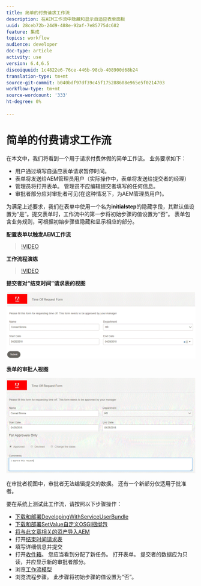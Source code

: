 ```yaml
---
title: 简单的付费请求工作流
description: 在AEM工作流中隐藏和显示自适应表单面板
uuid: 28ceb72b-24d9-488e-92af-7e85775dc682
feature: 集成
topics: workflow
audience: developer
doc-type: article
activity: use
version: 6.4,6.5
discoiquuid: 1c4822e6-76ce-446b-98cb-408900d68b24
translation-type: tm+mt
source-git-commit: b040bdf97df39c45f175288608e965e5f0214703
workflow-type: tm+mt
source-wordcount: '333'
ht-degree: 0%

---
```



# 简单的付费请求工作流

在本文中，我们将看到一个用于请求付费休假的简单工作流。 业务要求如下：

* 用户通过填写自适应表单请求暂停时间。
* 表单将发送给AEM管理员用户（实际操作中，表单将发送给提交者的经理）
* 管理员将打开表单。 管理员不应编辑提交者填写的任何信息。
* 审批者部分应对审批者可见(在这种情况下，为AEM管理员用户)。

为满足上述要求，我们在表单中使用一个名为&#x200B;**initialstep**&#x200B;的隐藏字段，其默认值设置为“是”。提交表单时，工作流中的第一步将初始步骤的值设置为“否”。 表单包含业务规则，可根据初始步骤值隐藏和显示相应的部分。

**配置表单以触发AEM工作流**

>[!VIDEO](https://video.tv.adobe.com/v/28406?quality=9&learn=on)

**工作流程演练**

>[!VIDEO](https://video.tv.adobe.com/v/28407?quality=9&learn=on)

**提交者对“结束时间”请求表的视图**

![initialstep](assets/initialstep.gif)

**表单的审批人视图**

![approverview](assets/approversview.gif)

在审批者视图中，审批者无法编辑提交的数据。 还有一个新部分仅适用于批准者。

要在系统上测试此工作流，请按照以下步骤操作：
* [下载和部署DevelopingWithServiceUserBundle](/help/forms/assets/common-osgi-bundles/DevelopingWithServiceUser.jar)
* [下载和部署SetValue自定义OSGI捆绑包](/help/forms/assets/common-osgi-bundles/SetValueApp.core-1.0-SNAPSHOT.jar)
* [将与此文章相关的资产导入AEM](assets/helpxworkflow.zip)
* 打开[结束时间请求表](http://localhost:4502/content/dam/formsanddocuments/helpx/timeoffrequestform/jcr:content?wcmmode=disabled)
* 填写详细信息并提交
* 打开[收件箱](http://localhost:4502/mnt/overlay/cq/inbox/content/inbox.html)。 您应当看到分配了新任务。 打开表单。 提交者的数据应为只读，并应显示新的审批者部分。
* 浏览[工作流模型](http://localhost:4502/editor.html/conf/global/settings/workflow/models/helpxworkflow.html)
* 浏览流程步骤。 此步骤将初始步骤的值设置为“否”。
